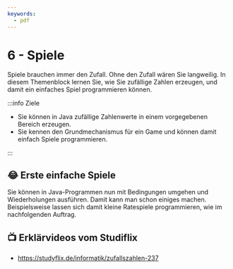```yaml
---
keywords:
  - pdf
---
```

# 6 - Spiele

Spiele brauchen immer den Zufall. Ohne den Zufall wären Sie langweilig. In
diesem Themenblock lernen Sie, wie Sie zufällige Zahlen erzeugen, und damit ein
einfaches Spiel programmieren können.

:::info Ziele

- Sie können in Java zufällige Zahlenwerte in einem vorgegebenen Bereich
  erzeugen.
- Sie kennen den Grundmechanismus für ein Game und können damit einfach Spiele
  programmieren.

:::

## :joy: Erste einfache Spiele

Sie können in Java-Programmen nun mit Bedingungen umgehen und Wiederholungen
ausführen. Damit kann man schon einiges machen. Beispielsweise lassen sich damit
kleine Ratespiele programmieren, wie im nachfolgenden Auftrag.

<DocCardList className="pdf-exclude" />

## :tv: Erklärvideos vom Studiflix

- https://studyflix.de/informatik/zufallszahlen-237
